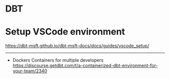 # DBT

# Setup VSCode environment
https://dbt-msft.github.io/dbt-msft-docs/docs/guides/vscode_setup/

---
* Dockers Containers for multiple developers https://discourse.getdbt.com/t/a-containerized-dbt-environment-for-your-team/2340
